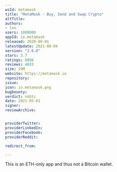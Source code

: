 ```yaml
---
wsId: metamask
title: "MetaMask - Buy, Send and Swap Crypto"
altTitle: 
authors:
- leo
users: 1000000
appId: io.metamask
released: 2020-09-01
latestUpdate: 2021-08-04
version: "2.6.0"
stars: 3.7
ratings: 8896
reviews: 4633
size: 29M
website: https://metamask.io
repository: 
issue: 
icon: io.metamask.png
bugbounty: 
verdict: nobtc
date: 2021-05-01
signer: 
reviewArchive:


providerTwitter: 
providerLinkedIn: 
providerFacebook: 
providerReddit: 

redirect_from:

---
```



This is an ETH-only app and thus not a Bitcoin wallet.

